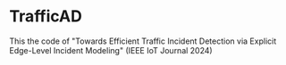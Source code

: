 # TrafficAD
This the code of "Towards Efficient Traffic Incident Detection via Explicit Edge-Level Incident Modeling" (IEEE IoT Journal 2024)
